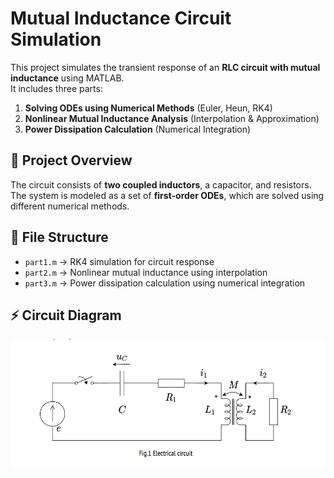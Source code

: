 # Mutual Inductance Circuit Simulation  
This project simulates the transient response of an **RLC circuit with mutual inductance** using MATLAB.  
It includes three parts:  
1. **Solving ODEs using Numerical Methods** (Euler, Heun, RK4)  
2. **Nonlinear Mutual Inductance Analysis** (Interpolation & Approximation)  
3. **Power Dissipation Calculation** (Numerical Integration)  

## 📌 Project Overview  
The circuit consists of **two coupled inductors**, a capacitor, and resistors. The system is modeled as a set of **first-order ODEs**, which are solved using different numerical methods.  

## 📂 File Structure  
- `part1.m` → RK4 simulation for circuit response  
- `part2.m` → Nonlinear mutual inductance using interpolation  
- `part3.m` → Power dissipation calculation using numerical integration  

## ⚡ Circuit Diagram  
![Mutual Inductance Circuit](circuit.png)  

